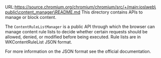 URL:https://source.chromium.org/chromium/chromium/src/+/main:ios\web\public\content_manager\README.md
This directory contains APIs to manage or block content.

The `ContentRuleListManager` is a public API through which the browser can
manage content rule lists to decide whether certain requests should be allowed,
denied, or modified before being executed. Rule lists are in WKContentRuleList
JSON format.

For more information on the JSON format see the official documentation.
